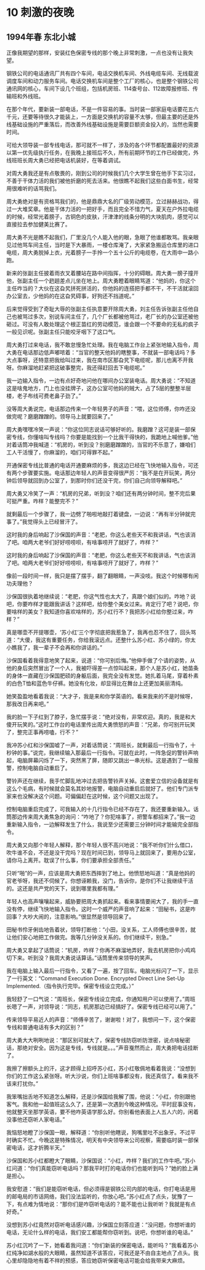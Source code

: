 # 10 刺激的夜晚


## 1994年春 东北小城

正像我期望的那样，安装红色保密专线的那个晚上非常刺激，一点也没有让我失望。

钢铁公司的电话通讯厂共有四个车间，电话交换机车间、外线电缆车间、无线载波调度车间和动力服务车间。电话交换机车间是整个工厂的核心，也是整个钢铁公司通讯网的核心，车间下设几个班组，包括机房班、114查号台、112故障报修班、传输班和外线班。

在那个年代，要新装一部电话，不是一件容易的事。当时装一部家庭电话要花五六千元，还要等待很久才能装上，一方面是交换机的容量不太够，但最主要的还是外线基础设施的严重落后，而改善外线基础设施是需要巨额资金投入的，当然也需要时间。

可给大领导装一部专线电话，那可就不一样了，涉及的各个环节都配置最好的资源以第一优先级执行任务，在我晚上接班后不久，所有前期环节的工作已经做完，外线班班长周大勇已经把电话机装好，在等着调试。

对周大勇我还是有点敬畏的，刚到公司的时候我们几个大学生曾在他手下实习过，不善于干体力活的我们被他折磨的死去活来。他很瞧不起我们这些白面书生，经常用很难听的话骂我们。

周大勇绝对是有资格骂我们的，他是鼎鼎大名的厂级劳动模范，立过赫赫战功，得过一大堆奖章。他是干体力活的一把好手，而且完全不惜力气，夏天在户外拉电缆的时候，经常光着膀子，古铜色的皮肤，汗津津的线条分明的大块肌肉，感觉可以直接拉去参加健美比赛了。

周大勇不光是瞧不起我们，厂里没几个人能入他的眼，急眼了他谁都敢骂。我亲眼见过他骂车间主任，当时是下大暴雨，一楼仓库淹了，大家紧急搬运仓库里的进口电缆，周大勇脱掉上衣，光着膀子一手拎一个五十公斤的电缆卷，在大雨中一路小跑。

新来的张副主任披着雨衣叉着腰站在路中间指挥，十分的碍眼。周大勇一膀子撞开他，张副主任一个趔趄差点儿坐在地上。周大勇瞪着眼睛骂道：“他妈的，你这个主任咋当的？大伙在这旮旯拼死拼活的，你他妈的连搭把手都不干，不干活就滚回办公室去，少他妈的在这旮旯碍事，好狗还不挡道呢。”

后来觉得受到了奇耻大辱的张副主任执意要开除周大勇，刘主任告诉张副主任他自己也被骂过多次，别说车间主任了，几个厂长都被他骂过，老厂长的办公室还被他砸过。可没有人敢处理这个根正苗红的劳动模范，谁会跟一个不要命的无私的疯子一般见识呢。张副主任只能咬牙咽下了这口气。

周大勇打过来电话，我不敢怠慢急忙处理。我在电脑工作台上紧张地输入指令，周大勇在电话那边低声嘟哝着：“当官的整天他妈的瞎整事，不就装一部电话吗？多大点事呀，还特意把我给叫过来，我在南市区那旮旯下电缆呢，那儿也离不开我呀。你麻溜地赶紧把这破事整完，我还得赶回去下电缆呢。”

我一边输入指令，一边有点好奇地问他在哪间办公室装电话。周大勇说：“不知道这是啥鬼地方，门上也没挂牌子，这办公室可他妈的贼大，占了5层的整整半层楼，老子布线可费老鼻子劲了。”

没等周大勇说完，电话那边传来一个年轻男子的声音：“喂，这位师傅，你咋还没做完呢？磨磨蹭蹭的。领导马上就要回来了。”

周大勇嘿嘿冷笑一声说：“你这位同志说话可够好听的。我磨蹭？这可是装一部保密专线，你懂啥叫专线吗？你要是能找到一个比我干得快的，我跪地上喊他爹。”他对着话筒冲我喊道：“机房的，听到没？别磨磨蹭蹭的，当官的不乐意了，嫌咱们工人干活慢了，你麻溜的，咱们可得罪不起。”

开通保密专线比普通的电话开通要麻烦的多，我这边已经在飞快地输入指令，可还有两个步骤要实施。电话那边年轻人的声音变得很严厉：“我不是在开玩笑，两分钟后领导就回到办公室了，到那时你们还没干完，你们自己向领导解释吧。”

周大勇又冷笑了一声：“机房的兄弟，听到没？咱们还有两分钟时间，整不完后果可挺严重。咋样？能整完不？”

就剩最后一个步骤了，我一边劈了啪啦地敲打着键盘，一边说：“再有半分钟就完事了。”我觉得头上已经冒汗了。

这时我的身后响起了沙保国的声音：“老肥，你这么老些天不和我讲话，气也该消了吧。咱两大老爷们好好唠唠呗，有啥事唠开了就好了，咋样？”

这时我的身后响起了沙保国的声音：“老肥，你这么老些天不和我讲话，气也该消了吧。咱两大老爷们好好唠唠呗，有啥事唠开了就好了，咋样？”

像前一段时间一样，我只是摆了摆手，翻了翻眼睛，一声没吱。我这个时候哪有闲功夫理他？

沙保国很执着地继续说：“老肥，你这气性也太大了，真跟个娘们似的。咋地？说吧，你要咋样才能跟我讲话？这样吧，给你整个美女过来。肯定行了吧？说吧，你要啥样的美女？我知道你喜欢啥样的，苏小红行不？我把苏小红给你整过来，咋样？”

真是哪壶不开提哪壶，‘苏小红’三个字彻底把我惹急了，我再也忍不住了，回头骂道：“大傻，我这有重要任务，你给我滚远点。还整什么苏小红、苏小绿的，你太小瞧我了，我一辈子不会再和你讲话的。”

沙保国看着我得意地笑了起来，说道：“你可别后悔。”他伸手做了个请的姿势，从他的身后突然冒出了一个人，我被吓得差一点惊叫起来，那个人是苏小红，她苗条的身体一直藏在沙保国肥硕的身躯后面，我完全没有发觉。她扎着马尾，穿着朴素的白色T恤和蓝色牛仔裤。她没有化妆，却显得比在舞台上还更加美丽清纯。

她笑盈盈地看着我说：“大才子，我是来和你学英语的。看来我来的不是时候呀，那我改日再来吧。”

我的脸一下子红到了脖子，急忙摆手说：“绝对没有，非常欢迎。真的，我是和大傻开玩笑的。”这时工作台的电话里传出周大勇愤怒的声音：“兄弟，你可别开玩笑了，整完正事再唠嗑，行不？”

我冲苏小红和沙保国嘘了一声，对着话筒说：“周班长，就剩最后一行指令了，十秒钟的事。”说完，我继续输入那最后一行指令。可就在此时，一阵急促的警铃声响起，电脑屏幕闪烁了一下，突然黑了屏，随即又跳出一串光标。这是遇到了一级报警，控制电脑自动重启了。

警铃声还在继续，我手忙脚乱地冲过去把告警铃声关掉。这套爱立信的设备就是有这么个毛病，有时候就会莫名其妙地报警，电脑自动重启后就好了。他们专门派专家来也没解决这个问题。可偏偏赶在这时候，这个问题又出现了。

控制电脑重启完成了，可我输入的十几行指令已经不存在了，我还要重新输入。话筒那边传来周大勇焦急的询问：“咋地了？你犯啥事了，把警车都招来了。”我一边重新输入指令，一边解释发生了什么，我说至少还需要三分钟时间才能输完全部指令。

周大勇又向那个年轻人解释，那个年轻人很不高兴地说：“我不听你们什么借口，吹牛谁不会，不还是没干完吗？现在时间已到，领导马上就回来了，要用办公室，请你马上离开。耽误了什么事，你们要承担全部责任。”

只听“啪”的一声，应该是周大勇把东西摔到了地上。他愤怒地叫道：“真是他妈的官老爷呀，我还不伺候了。你想诬赖我，没门，告诉你，是你们不让我继续干活的。这还是共产党的天下，说到哪里我都有理。”

年轻人也高声嚷嚷起来，威胁要把周大勇抓起来。看来事情要闹大了，我的手一直没有停，继续飞快地输入指令。这时一个威严的声音响了起来：“田秘书，这是咋回事？大吵大闹的，注意影响。”很显然是领导回来了。

田秘书伶牙俐齿地告着状，领导打断他：“小田，没关系，工人师傅也很辛苦，就让他们安心地把工作做完。我等几分钟没关系的。你们继续干，别急。”

周大勇又拿起了话筒说：“机房，咋样？你再不麻溜地弄好，我去机房把你小鸡鸡切下来。听到没？我周大勇说话算话。”话筒里传来领导的笑声。

我在电脑上输入最后一行指令，又看了一遍，按了回车。电脑光标闪了一下，显示了一行英文：“Command Execution Done. Encrypted Direct Line Set-Up Implemented.（指令执行完毕。保密专线设立完成。）”

我轻舒了一口气说：“周班长，保密专线设立完成，你通知用户可以使用了。”周班长嗯了一声，对领导说：“同志，机房那边已经搞好了。保密专线已经可以用了。”

传来领导平易近人的声音：“师傅辛苦了，谢谢啦！对了，我想问一下，这个保密专线和普通电话有多大的区别？”

周大勇大大咧咧地说：“那区别可就大了，保密专线防窃听防泄密，说点啥秘密话，那绝对安全。因为这是专线，专线就是。。。”声音戛然而止，周大勇把电话挂断了。

我擦了擦额头上的汗，这才顾得上招呼苏小红，苏小红敬佩地看着我说：“没想到你们的工作这么紧张呀。听大沙说，你们上班啥事都没有，我还真信了。看来我不该来打扰你。”

我笨嘴拙舌地不知道怎么解释，还是沙保国给我解了围，他说：“小红，你别跟他客气。我和他一起值班这么久了，还是第一次遇到今晚这种情况。平时屁事没有，他就整天坐那学英语，要不他咋英语学那么好。你别看他表面上人五人六的，闲着没事他还窃听人家电话。”

我恼怒地瞪了沙保国一眼，解释道：“你别听他瞎说，狗嘴里吐不出象牙。不过平时确实不忙。今晚这是特殊情况，明天有中央领导来公司视察，需要临时装一部保密电话，这才折腾半天。”

沙保国和苏小红都瞪大了眼睛，沙保国说：“小红，咋样？我们的工作牛吧。”苏小红问道：“你们真能窃听电话吗？那我平时打的电话你们也能听到吗？”她的脸上满是担心。

我安慰道：“我们是能窃听电话，但必须得是钢铁公司内部的电话，你打电话是用的邮电局的市话网络，我们没法监听的，你放心吧。”苏小红点了点头，犹豫了一下，有点难为情地说：“那你们是咋窃听电话的？能不能也让我听听？我就是有点好奇。”

没想到苏小红竟然对窃听电话感兴趣，沙保国立刻答应道：“没问题，你想听谁的电话，无论什么样的电话，我们安工都能帮你窃听到。说吧，你想听谁的电话。”

苏小红沉吟了一下，她看着我问道：“你们新装的保密电话，能听吗？”我看着苏小红纯净如湖水般的大眼睛，虽然知道不该答应，可我还是不由自主地点了点头。我心里却隐隐地有着不祥的预感，答应她窃听保密电话可能会给我带来大麻烦。

